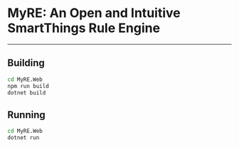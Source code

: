 # MyRE: An Open and Intuitive SmartThings Rule Engine
-----------------------------------------------------

## Building
```bash
cd MyRE.Web
npm run build
dotnet build
```

## Running
```bash
cd MyRE.Web
dotnet run
```
